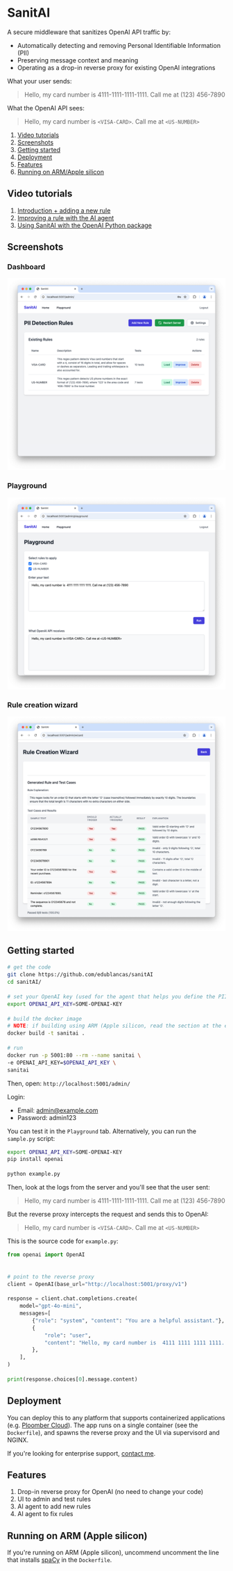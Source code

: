 # SanitAI

A secure middleware that sanitizes OpenAI API traffic by:

- Automatically detecting and removing Personal Identifiable Information (PII)
- Preserving message context and meaning
- Operating as a drop-in reverse proxy for existing OpenAI integrations

What your user sends:

> Hello, my card number is 4111-1111-1111-1111. Call me at (123) 456-7890

What the OpenAI API sees:

> Hello, my card number is `<VISA-CARD>`. Call me at `<US-NUMBER>`

1. [Video tutorials](#video-tutorials)
2. [Screenshots](#screenshots)
3. [Getting started](#getting-started)
4. [Deployment](#deployment)
5. [Features](#features)
6. [Running on ARM/Apple silicon](#running-on-arm-apple-silicon)


## Video tutorials

1. [Introduction + adding a new rule](https://youtu.be/bdA7T6Z6YQ4)
2. [Improving a rule with the AI agent](https://youtu.be/Pi3P_qiIfzE)
3. [Using SanitAI with the OpenAI Python package](https://youtu.be/y40lB_SAuew)

## Screenshots

### Dashboard

![dashboard](images/dashboard.png)

### Playground


![playground](images/playground.png)

### Rule creation wizard

![rule creation](images/rule-creation.png)

## Getting started


```sh
# get the code
git clone https://github.com/edublancas/sanitAI
cd sanitAI/

# set your OpenAI key (used for the agent that helps you define the PII rules)
export OPENAI_API_KEY=SOME-OPENAI-KEY

# build the docker image
# NOTE: if building using ARM (Apple silicon, read the section at the end)
docker build -t sanitai .

# run
docker run -p 5001:80 --rm --name sanitai \
-e OPENAI_API_KEY=$OPENAI_API_KEY \
sanitai
```

Then, open: `http://localhost:5001/admin/`

Login:

- Email: admin@example.com
- Password: admin123


You can test it in the `Playground` tab. Alternatively, you can run the `sample.py`
script:

```sh
export OPENAI_API_KEY=SOME-OPENAI-KEY
pip install openai

python example.py
```

Then, look at the logs from the server and you'll see that the user sent:

> Hello, my card number is 4111-1111-1111-1111. Call me at (123) 456-7890

But the reverse proxy intercepts the request and sends this to OpenAI:

> Hello, my card number is `<VISA-CARD>`. Call me at `<US-NUMBER>`


This is the source code for `example.py`:

```python
from openai import OpenAI


# point to the reverse proxy
client = OpenAI(base_url="http://localhost:5001/proxy/v1")

response = client.chat.completions.create(
    model="gpt-4o-mini",
    messages=[
        {"role": "system", "content": "You are a helpful assistant."},
        {
            "role": "user",
            "content": "Hello, my card number is  4111 1111 1111 1111. Call me at (123) 456-7890",
        },
    ],
)

print(response.choices[0].message.content)
```


## Deployment

You can deploy this to any platform that supports containerized applications (e.g.
[Ploomber Cloud](https://ploomber.io/)). The app runs on a single container (see the `Dockerfile`), and spawns the reverse proxy and the UI via supervisord and NGINX.

If you're looking for enterprise support, [contact me](https://github.com/edublancas).

## Features

1. Drop-in reverse proxy for OpenAI (no need to change your code)
2. UI to admin and test rules
3. AI agent to add new rules
4. AI agent to fix rules

## Running on ARM (Apple silicon)

If you're running on ARM (Apple silicon), uncommend uncomment the line that installs
[spaCy](https://github.com/explosion/cython-blis/issues/9#issuecomment-522320875) in
the `Dockerfile`.
